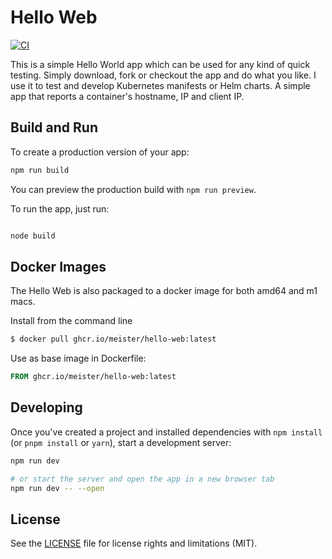 # Hello Web

[![CI](https://github.com/meister/hello-web/actions/workflows/ci.yml/badge.svg)](https://github.com/meister/hello-web/actions/workflows/ci.yml)

This is a simple Hello World app which can be used for any kind of quick testing. Simply download, fork or checkout the app and do what you like. I use it to test and develop Kubernetes manifests or Helm charts. A simple app that reports a container's hostname, IP and client IP.

## Build and Run

To create a production version of your app:

```bash
npm run build
```

You can preview the production build with `npm run preview`.

To run the app, just run:

```bash

node build
```

## Docker Images

The Hello Web is also packaged to a docker image for both amd64 and m1 macs.

Install from the command line
```bash
$ docker pull ghcr.io/meister/hello-web:latest
```

Use as base image in Dockerfile:
```Dockerfile
FROM ghcr.io/meister/hello-web:latest
```

## Developing

Once you've created a project and installed dependencies with `npm install` (or `pnpm install` or `yarn`), start a development server:

```bash
npm run dev

# or start the server and open the app in a new browser tab
npm run dev -- --open
```

## License

See the [LICENSE](./LICENSE.md) file for license rights and limitations (MIT).
